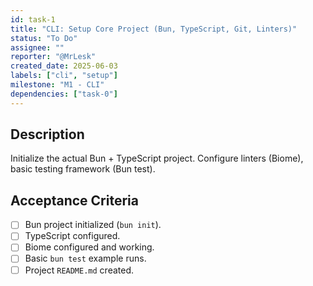 ```yaml
---
id: task-1
title: "CLI: Setup Core Project (Bun, TypeScript, Git, Linters)"
status: "To Do"
assignee: ""
reporter: "@MrLesk"
created_date: 2025-06-03
labels: ["cli", "setup"]
milestone: "M1 - CLI"
dependencies: ["task-0"]
---
```


## Description

Initialize the actual Bun + TypeScript project. Configure linters (Biome), basic testing framework (Bun test).

## Acceptance Criteria

- [ ] Bun project initialized (`bun init`).
- [ ] TypeScript configured.
- [ ] Biome configured and working.
- [ ] Basic `bun test` example runs.
- [ ] Project `README.md` created.

